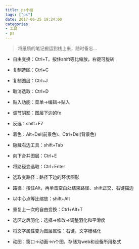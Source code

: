 ```yaml
---
title: ps小结
tags: ["ps"]
date: 2017-06-25 19:24:00
categories:
- 工具
- ps
---
```

> 将纸质的笔记搬运到线上来，随时备忘...

<!-- more -->
- 自由变换：Ctrl+T，按住shift等比缩放，右键可旋转

- 复制选区：Ctrl+C

- 复制图层：Ctrl+J

- 取消选取：Ctrl+D

- 贴入功能：菜单->编辑->贴入

- 调节阴影：图层下边的fx

- 反选：shift+F7

- 着色：Alt+Del(前景色)、Ctrl+Del(背景色)

- 隐藏右边工具：shift+Tab

- 向下合并图层：Ctrl+E

- 将路径变选取：Ctrl+Enter

- 选取变路径：路径下边的环状图形

- 路径：按住Alt，再单击空白处结束路径、shift正交、右键描边

- 以中心点等比缩放：shift+Alt

- 重复上一次的自由变换：Ctrl+Alt+T

- 选区之后羽化：选择->修改->调整羽化和平滑度

- 将文字属性变为图层属性：右键，文字栅格化

- 动图：窗口->动画->n个图，存储为web和设备所用格式
